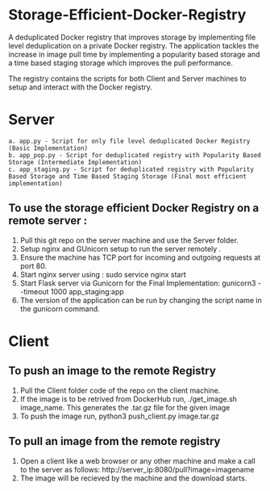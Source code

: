 # Storage-Efficient-Docker-Registry
A deduplicated Docker registry that improves storage by implementing file level deduplication on a private Docker registry. The application tackles the increase in image pull time by implementing a popularity based storage and a time based staging storage which improves the pull performance.

 The registry contains the scripts for both Client and Server machines to setup and interact with the Docker registry.
# Server
    a. app.py - Script for only file level deduplicated Docker Registry (Basic Implementation)
    b. app_pop.py - Script for deduplicated registry with Popularity Based Storage (Intermediate Implementation)
    c. app_staging.py - Script for deduplicated registry with Popularity Based Storage and Time Based Staging Storage (Final most efficient implementation)
## To use the storage efficient Docker Registry on a remote server :
1. Pull this git repo on the server machine and use the Server folder.
2. Setup nginx and GUnicorn setup to run the server remotely .
3. Ensure the machine has TCP port for incoming and outgoing requests at port 80.
4. Start nginx server using : sudo service nginx start
5. Start Flask server via Gunicorn for the Final Implementation: gunicorn3 --timeout 1000 app_staging:app
6. The version of the application can be run by changing the script name in the gunicorn command.


# Client
## To push an image to the remote Registry
1. Pull the Client folder code of the repo on the client machine. 
2. If the image is to be retrived from DockerHub run, ./get_image.sh image_name. This generates the .tar.gz file for the given image
2. To push the image run, python3 push_client.py image.tar.gz

## To pull an image from the remote registry
1. Open a client like a web browser or any other machine and make a call to the server as follows:
    http://server_ip:8080/pull?image=imagename
2. The image will be recieved by the machine and the download starts.
